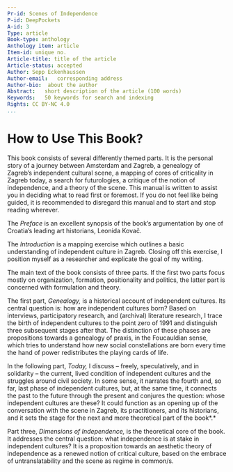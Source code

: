 ```yaml
---
Pr-id: Scenes of Independence
P-id: DeepPockets
A-id: 3
Type: article
Book-type: anthology
Anthology item: article
Item-id: unique no.
Article-title: title of the article
Article-status: accepted
Author: Sepp Eckenhaussen
Author-email:   corresponding address
Author-bio:  about the author
Abstract:   short description of the article (100 words)
Keywords:   50 keywords for search and indexing
Rights: CC BY-NC 4.0
...
```


# How to Use This Book?

This book consists of several differently themed parts. It is the
personal story of a journey between Amsterdam and Zagreb, a genealogy of
Zagreb’s independent cultural scene, a mapping of cores of criticality
in Zagreb today, a search for futurologies, a critique of the notion of
independence, and a theory of the scene. This manual is written to
assist you in deciding what to read first or foremost. If you do not
feel like being guided, it is recommended to disregard this manual and
to start and stop reading wherever.

The *Preface* is an excellent synopsis of the book’s argumentation by
one of Croatia’s leading art historians, Leonida Kovač.

The *Introduction* is a mapping exercise which outlines a basic
understanding of independent culture in Zagreb. Closing off this
exercise, I position myself as a researcher and explicate the goal of my
writing.

The main text of the book consists of three parts. If the first two
parts focus mostly on organization, formation, positionality and
politics, the latter part is concerned with formulation and theory.

The first part, *Genealogy,* is a historical account of independent
cultures. Its central question is: how are independent cultures born?
Based on interviews, participatory research, and (archival) literature
research, I trace the birth of independent cultures to the point zero of
1991 and distinguish three subsequent stages after that. The distinction
of these phases are propositions towards a genealogy of praxis, in the
Foucauldian sense, which tries to understand how new social
constellations are born every time the hand of power redistributes the
playing cards of life.

In the following part, *Today,* I discuss – freely, speculatively, and
in solidarity – the current, lived condition of independent cultures
and the struggles around civil society. In some sense, it narrates the
fourth and, so far, last phase of independent cultures, but, at the same
time, it connects the past to the future through the present and
conjures the question: whose independent cultures are these? It could
function as an opening up of the conversation with the scene in Zagreb,
its practitioners, and its historians, and it sets the stage for the
next and more theoretical part of the book*.*

Part three, *Dimensions of Independence,* is the theoretical core of the
book. It addresses the central question: what independence is at stake
in independent cultures? It is a proposition towards an aesthetic theory
of independence as a renewed notion of critical culture, based on the
embrace of untranslatability and the scene as regime in common/s.
